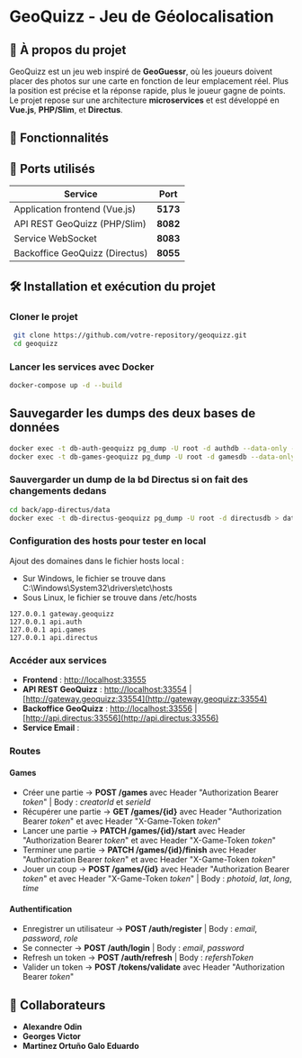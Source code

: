 # GeoQuizz - Jeu de Géolocalisation

## 📌 À propos du projet

GeoQuizz est un jeu web inspiré de **GeoGuessr**, où les joueurs doivent placer des photos sur une carte en fonction de leur emplacement réel. Plus la position est précise et la réponse rapide, plus le joueur gagne de points. Le projet repose sur une architecture **microservices** et est développé en **Vue.js**, **PHP/Slim**, et **Directus**.

## 🚀 Fonctionnalités

## 🔌 Ports utilisés

| Service                 | Port |
|-------------------------|------|
| Application frontend (Vue.js) | **5173** |
| API REST GeoQuizz (PHP/Slim) | **8082** |
| Service WebSocket | **8083** |
| Backoffice GeoQuizz (Directus) | **8055** |

## 🛠️ Installation et exécution du projet

### **Cloner le projet**

```bash
 git clone https://github.com/votre-repository/geoquizz.git
 cd geoquizz
```

### **Lancer les services avec Docker**

```bash
docker-compose up -d --build
```

## **Sauvegarder les dumps des deux bases de données**

```bash
docker exec -t db-auth-geoquizz pg_dump -U root -d authdb --data-only --column-inserts > back/app-auth/sql/3-data.sql
docker exec -t db-games-geoquizz pg_dump -U root -d gamesdb --data-only --column-inserts > back/app-games/sql/3-data.sql

```

### **Sauvergarder un dump de la bd Directus si on fait des changements dedans**

```bash
cd back/app-directus/data
docker exec -t db-directus-geoquizz pg_dump -U root -d directusdb > data.sql
```

### **Configuration des hosts pour tester en local**

Ajout des domaines dans le fichier hosts local :

- Sur Windows, le fichier se trouve dans C:\Windows\System32\drivers\etc\hosts
- Sous Linux, le fichier se trouve dans  /etc/hosts

```
127.0.0.1 gateway.geoquizz
127.0.0.1 api.auth
127.0.0.1 api.games
127.0.0.1 api.directus
```

### **Accéder aux services**

- **Frontend** : [http://localhost:33555](http://localhost:33555)
- **API REST GeoQuizz** : [http://localhost:33554](http://localhost:33554) | [http://gateway.geoquizz:33554](http://gateway.geoquizz:33554)
- **Backoffice GeoQuizz** : [http://localhost:33556](http://localhost:33556) | [http://api.directus:33556](http://api.directus:33556)
- **Service Email** : 

### **Routes**

#### **Games**

- Créer une partie -> **POST /games** avec Header "Authorization Bearer *token*" | Body : *creatorId* et *serieId*
- Récupérer une partie -> **GET /games/{id}** avec Header "Authorization Bearer *token*" et avec Header "X-Game-Token *token*"
- Lancer une partie -> **PATCH /games/{id}/start** avec Header "Authorization Bearer *token*" et avec Header "X-Game-Token *token*"
- Terminer une partie -> **PATCH /games/{id}/finish** avec Header "Authorization Bearer *token*" et avec Header "X-Game-Token *token*"
- Jouer un coup -> **POST /games/{id}** avec Header "Authorization Bearer *token*" et avec Header "X-Game-Token *token*" | Body : *photoid*, *lat*, *long*, *time*

#### **Authentification**

- Enregistrer un utilisateur -> **POST /auth/register** | Body : *email*, *password*, *role*
- Se connecter -> **POST /auth/login** | Body : *email*, *password*
- Refresh un token -> **POST /auth/refresh** | Body : *refershToken*
- Valider un token -> **POST /tokens/validate** avec Header "Authorization Bearer *token*"

## 👥 Collaborateurs

- **Alexandre Odin**
- **Georges Victor**
- **Martinez Ortuño Galo Eduardo**
